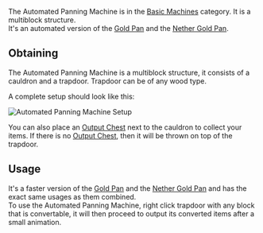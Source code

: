 The Automated Panning Machine is in the [Basic Machines](https://github.com/Slimefun/Slimefun4/wiki/Basic-Machines) category. It is a multiblock structure.<br>
It's an automated version of the [Gold Pan](https://github.com/Slimefun/Slimefun4/wiki/Gold-Pan) and the [Nether Gold Pan](https://github.com/Slimefun/Slimefun4/wiki/Nether-Gold-Pan).

## Obtaining
The Automated Panning Machine is a multiblock structure, it consists of a cauldron and a trapdoor. Trapdoor can be of any wood type.<br>

A complete setup should look like this:

![Automated Panning Machine Setup](https://raw.githubusercontent.com/TheBusyBiscuit/Slimefun4-Wiki/master/images/multiblock-automated-panning-machine.png)

You can also place an [Output Chest](https://github.com/Slimefun/Slimefun4/wiki/Output-Chest) next to the cauldron to collect your items. If there is no [Output Chest](https://github.com/Slimefun/Slimefun4/wiki/Output-Chest), then it will be thrown on top of the trapdoor.

## Usage
It's a faster version of the [Gold Pan](https://github.com/Slimefun/Slimefun4/wiki/Gold-Pan) and the [Nether Gold Pan](https://github.com/Slimefun/Slimefun4/wiki/Nether-Gold-Pan) and has the exact same usages as them combined.<br>
To use the Automated Panning Machine, right click trapdoor with any block that is convertable, it will then proceed to output its converted items after a small animation.